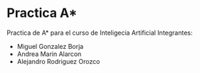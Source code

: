 # Practica A*
Practica de A* para el curso de Inteligecia Artificial
Integrantes:
* Miguel Gonzalez Borja
* Andrea Marin Alarcon
* Alejandro Rodriguez Orozco
